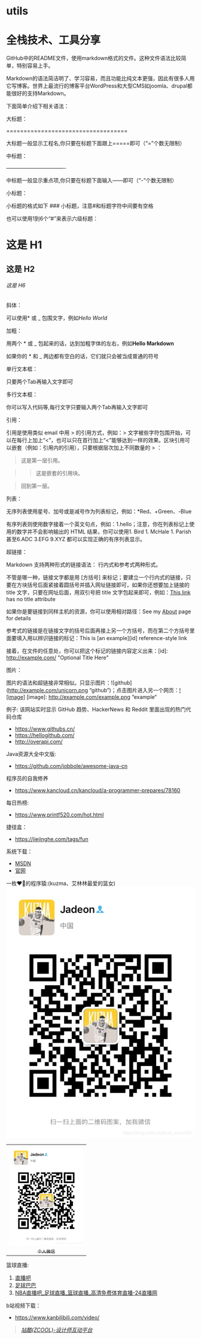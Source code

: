 # utils
全栈技术、工具分享
===========================================

GitHub中的README文件，使用markdown格式的文件。这种文件语法比较简单，特别容易上手。

Markdown的语法简洁明了、学习容易，而且功能比纯文本更强，因此有很多人用它写博客。世界上最流行的博客平台WordPress和大型CMS如joomla、drupal都能很好的支持Markdown。

下面简单介绍下相关语法：

大标题：

===================================

大标题一般显示工程名,你只要在标题下面跟上=====即可（“=”个数无限制）

中标题：

———————————-

中标题一般显示重点项,你只要在标题下面输入——即可（“-”个数无限制）

小标题：

小标题的格式如下 ### 小标题，注意#和标题字符中间要有空格

也可以使用1到6个“#”来表示六级标题：

# 这是 H1

## 这是 H2

###### 这是 H6

斜体：

可以使用* 或 _ 包围文字，例如*Hello World*

加粗：

用两个 * 或 _ 包起来的话，达到加粗字体的左右，例如**Hello Markdown**

如果你的 * 和 _ 两边都有空白的话，它们就只会被当成普通的符号

单行文本框：

只要两个Tab再输入文字即可

多行文本框：

你可以写入代码等,每行文字只要输入两个Tab再输入文字即可

引用：

引用是使用类似 email 中用 > 的引用方式，例如：> 文字被些字符包围开始，可以在每行上加上“<”，也可以只在首行加上“<”能够达到一样的效果。区块引用可以嵌套（例如：引用内的引用），只要根据层次加上不同数量的 > ：

> 这是第一层引用。

>

> > 这是嵌套的引用块。

>

> 回到第一层。

列表：

无序列表使用星号、加号或是减号作为列表标记，例如：*Red、+Green、-Blue

有序列表则使用数字接着一个英文句点，例如：1.hello；注意，你在列表标记上使用的数字并不会影响输出的 HTML 结果，你可以使用1. Bird 1. McHale 1. Parish甚至6.ADC 3.EFG 9.XYZ 都可以实现正确的有序列表显示。

超链接：

Markdown 支持两种形式的链接语法： 行内式和参考式两种形式。

不管是哪一种，链接文字都是用 [方括号] 来标记；要建立一个行内式的链接，只要在方块括号后面紧接着圆括号并插入网址链接即可，如果你还想要加上链接的 title 文字，只要在网址后面，用双引号把 title 文字包起来即可，例如：[This link](http://example.net/) has no title attribute

如果你是要链接到同样主机的资源，你可以使用相对路径：See my [About](/about/) page for details

参考式的链接是在链接文字的括号后面再接上另一个方括号，而在第二个方括号里面要填入用以辨识链接的标记：This is [an example][id] reference-style link

接着，在文件的任意处，你可以把这个标记的链接内容定义出来：[id]: http://example.com/ "Optional Title Here"

图片：

图片的语法和超链接非常相似。只显示图片：![github](http://example.com/unicorn.png “github”)；点击图片进入另一个网页：[![image]](http://www.example.com/) [image]: http://example.com/example.png “example“

例子:
该网站实时显示 GitHub 趋势、HackerNews 和 Reddit 里面出现的热门代码仓库
* https://www.githubs.cn/
* https://hellogithub.com/
* http://overapi.com/

Java资源大全中文版:
+ https://github.com/jobbole/awesome-java-cn

程序员的自我修养
+ https://www.kancloud.cn/kancloud/a-programmer-prepares/78160

每日热榜:
+ https://www.printf520.com/hot.html

捷径盒：
+ https://jiejinghe.com/tags/fun

系统下载：
+ [MSDN](https://msdn.itellyou.cn/?lang=en-us "MSDN")
+ [官网](https://www.microsoft.com/en-us/software-download/windows10 "官网")

一枚❤🏀的程序猿:(kuzma、艾林林最爱的篮女)
![image](wx.jpg)
<table>
    <tr>
      <td align="center" style="width: 200px;">
        <a href="https://github.com/jadeon996">
          <img src="./wx.jpg" style="width: 400px;"><br>
          <sub>个人微信</sub>
        </a><br>
      </td>
    </tr>
</table>

篮球直播:
1. [直播吧](https://www.zhibo8.cc/ "直播吧")
2. [足球巴巴](http://www.nba01.com/ "足球巴巴")
3. [NBA直播吧_足球直播_篮球直播_高清免费体育直播-24直播网](https://m.24zbw.com/ "NBA直播吧_足球直播_篮球直播_高清免费体育直播-24直播网")

b站视频下载：
+ https://www.kanbilibili.com/video/

> *[站酷(ZCOOL)-设计师互动平台](https://www.zcool.com.cn/ "站酷ZCOOL")*

